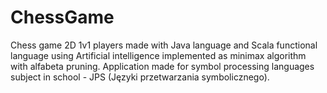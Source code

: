# ChessGame
 Chess game 2D 1v1 players made with Java language and Scala functional language using Artificial intelligence implemented as minimax algorithm with alfabeta pruning. Application made for symbol processing languages subject in school - JPS (Języki przetwarzania symbolicznego). 
